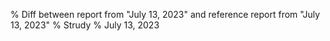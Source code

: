 % Diff between report from "July 13, 2023" and reference report from "July 13, 2023"
% Strudy
% July 13, 2023


